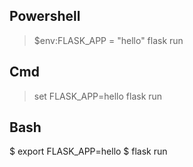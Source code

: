## Powershell

> $env:FLASK_APP = "hello"
> flask run

## Cmd

> set FLASK_APP=hello
> flask run

## Bash

$ export FLASK_APP=hello
$ flask run
